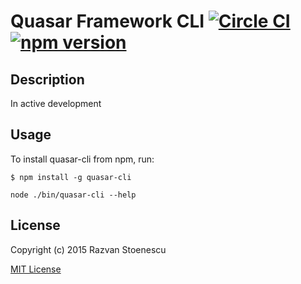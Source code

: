 # Quasar Framework CLI [![Circle CI](https://circleci.com/gh/rstoenescu/quasar-cli/tree/master.svg?style=shield)](https://circleci.com/gh/rstoenescu/quasar-cli/tree/master) [![npm version](https://badge.fury.io/js/quasar-cli.svg)](https://badge.fury.io/js/quasar-cli)

## Description

In active development

## Usage

To install quasar-cli from npm, run:

```
$ npm install -g quasar-cli
```

```node ./bin/quasar-cli --help```

## License

Copyright (c) 2015 Razvan Stoenescu

[MIT License](http://en.wikipedia.org/wiki/MIT_License)
